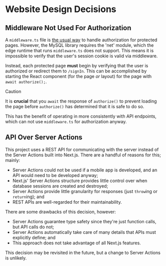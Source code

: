 # Website Design Decisions

## Middleware Not Used For Authorization

A `middleware.ts` file is [the usual way](https://nextjs.org/docs/pages/building-your-application/authentication#protecting-routes-with-middleware) to handle authorization for protected pages. However, the MySQL library requires the 'net' module, which the edge runtime that runs `middleware.ts` does not support. This means it is impossible to verify that the user's session cookie is valid via middleware.

Instead, each protected page **must** begin by verifying that the user is authorized or redirect them to `/signIn`. This can be accomplished by starting the React component (for the page _or_ layout) for the page with `await authorize();`.

> [!CAUTION]
> It is **crucial** that you `await` the response of `authorize()` to prevent loading the page before `authorize()` has determined that it is safe to do so.

This has the benefit of operating in more consistently with API endpoints, which can not use `middleware.ts` for authorization anyway.

## API Over Server Actions

This project uses a REST API for communicating with the server instead of the Server Actions built into Next.js. There are a handful of reasons for this; mainly:

- Server Actions could not be used if a mobile app is developed, and an API would need to be developed anyway;
- Next.js' Server Actions structure provides little control over when database sessions are created and destroyed;
- Server Actions provide little granularity for responses (just `throw`ing or `return`ing); and
- REST APIs are well-regarded for their maintainability.

There are some drawbacks of this decision, however:

- Server Actions guarantee type safety since they're just function calls, but API calls do not;
- Server Actions automatically take care of many details that APIs must explicitly define; and
- This approach does not take advantage of all Next.js features.

This decision may be revisited in the future, but a change to Server Actions is unlikely.

